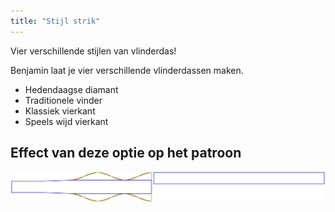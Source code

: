 ```yaml
---
title: "Stijl strik"
---
```


Vier verschillende stijlen van vlinderdas!

Benjamin laat je vier verschillende vlinderdassen maken.

- Hedendaagse diamant
- Traditionele vinder
- Klassiek vierkant
- Speels wijd vierkant

## Effect van deze optie op het patroon

![Deze afbeelding toont het effect van deze optie door meerdere varianten die een andere waarde hebben voor deze optie te vervangen](benjamin_bowstyle_sample.svg "Effect van deze optie op het patroon")

